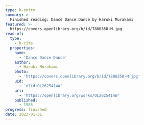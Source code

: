 ```yaml
---
type: h-entry
summary: >-
  Finished reading: Dance Dance Dance by Haruki Murakami
featured: >-
  https://covers.openlibrary.org/b/id/7886358-M.jpg
read-of:
  type:
    - h-cite
  properties:
    name:
      - 'Dance Dance Dance'
    author:
      - Haruki Murakami
    photo:
      - 'https://covers.openlibrary.org/b/id/7886358-M.jpg'
    uid:
      - 'olid:OL2625414W'
    url:
      - 'https://openlibrary.org/works/OL2625414W'
    published:
      - 1985
progress: finished
date: 2023-01-31
---
```


